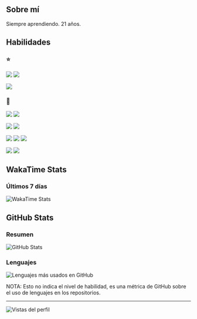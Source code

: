 ## Sobre mí

Siempre aprendiendo.
21 años.

## Habilidades

### :star:

<img src="https://img.shields.io/badge/C-%2300599C.svg?style=flat&logo=c&logoColor=white"> <img src="https://img.shields.io/badge/Python-3670A0?style=flat&logo=python&logoColor=ffdd54">

<img src="https://img.shields.io/badge/HTML5-%23E34F26.svg?style=flat&logo=html5&logoColor=white">

### :baby:

<img src="https://img.shields.io/badge/Java-007396?style=flat&logo=openjdk&logoColor=white"> <img src="https://img.shields.io/badge/JavaScript-%23323330.svg?style=flat&logo=javascript&logoColor=%23F7DF1E">

<img src="https://img.shields.io/badge/CSS3-%231572B6.svg?style=flat&logo=css3&logoColor=white"> <img src="https://img.shields.io/badge/Vue.js-35495E?style=flat&logo=vuedotjs&logoColor=4FC08D">

<img src="https://img.shields.io/badge/Flask-222222?style=flat&logo=flask&logoColor=white"> <img src="https://img.shields.io/badge/Django-092E20?style=flat&logo=django&logoColor=green"> <img src="https://img.shields.io/badge/Node.js-6DA55F?style=flat&logo=node.js&logoColor=white">

<img src="https://img.shields.io/badge/SQL-CCC.svg?style=flat&logo=data:image/png;base64,iVBORw0KGgoAAAANSUhEUgAAABgAAAAYCAYAAADgdz34AAAABmJLR0QA/wD/AP+gvaeTAAAAbUlEQVRIie2VQQ6AIAwER+PjJP7/A8A/9KCcJML2ojVM0nAAutm0ycIf2YAM7GIlIPQIJEPzUrFHoDxWqf6bDY0k/AssD3eWOdx41cEk9qo69j/ksUVNxhZ9UyBfpxo2cIZVk4At1SKwCuaccACWjEIuPdkqzgAAAABJRU5ErkJggg=="> <img src="https://img.shields.io/badge/MongoDB-4EA94B?style=flat&logo=mongodb&logoColor=white">

## WakaTime Stats

### Últimos 7 días

<img src="https://github-readme-stats.vercel.app/api/wakatime?username=CrysoK&theme=dark&hide_title=true" alt="WakaTime Stats">

## GitHub Stats

### Resumen

<img src="https://github-readme-stats.vercel.app/api?username=CrysoK&count_private=true&include_all_commits=true&show_icons=true&theme=dark&hide_title=true&locale=es" alt="GitHub Stats">

### Lenguajes

<img src="https://github-readme-stats.vercel.app/api/top-langs/?username=CrysoK&theme=dark&hide_title=true&locale=es" alt="Lenguajes más usados en GitHub">

NOTA: Esto no indica el nivel de habilidad, es una métrica de GitHub sobre el uso de lenguajes en los repositorios.

---

<img src="https://komarev.com/ghpvc/?username=crysok&label=Vistas&color=0e75b6&style=flat" alt="Vistas del perfil" title="+1 cada vez que la página es recargada">
